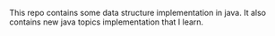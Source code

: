 This repo contains some data structure implementation in java.
It also contains new java topics implementation that I learn.
